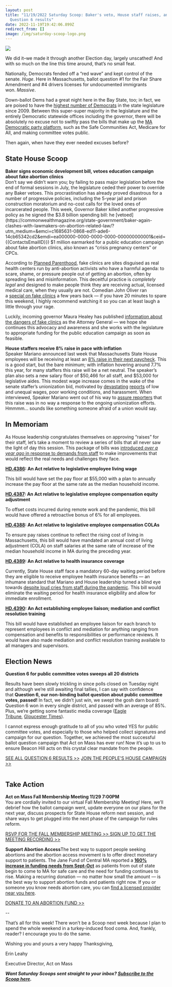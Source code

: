 ```yaml
---
layout: post
title: "11/19/2022 Saturday Scoop: Baker's veto, House staff raises, and
  Question 6 results"
date: 2022-11-19T19:42:06.899Z
redirect_from: []
image: /img/saturday-scoop-logo.png
---
```

![](https://nvlupin.blob.core.windows.net/images/van/EA/EA007/1/90151/images/Saturday%20Scoop.png)

We did it–we made it through another Election day, largely unscathed! And with so much on the line this time around, that’s no small feat.

Nationally, Democrats fended off a “red wave” and kept control of the senate. *Huge*. Here in Massachusetts, ballot question #1 for the Fair Share Amendment and #4 drivers licenses for undocumented immigrants won. *Massive*.  

Down-ballot Dems had a great night here in the Bay State, too; in fact, we are poised to have the [highest number of Democrats](https://www.masslive.com/politics/2022/11/mass-house-to-have-more-democrats-than-any-session-since-2009.html?utm_medium=&emci=c1685631-0868-ed11-ade6-14cb65342cd2&emdi=ea000000-0000-0000-0000-000000000001&ceid={{ContactsEmailID}}) in the state legislature since 2009. Between this super-super majority in the legislature and the entirely Democratic statewide offices including the governor, there will be absolutely no excuse not to swiftly pass the bills that make up the [MA Democratic party platform](https://drive.google.com/file/d/1RZf7sCpTmuvgP4CkEuxdvhAUDxebRBML/view?utm_medium=&emci=c1685631-0868-ed11-ade6-14cb65342cd2&emdi=ea000000-0000-0000-0000-000000000001&ceid={{ContactsEmailID}}), such as the Safe Communities Act, Medicare for All, and making committee votes public.

Then again, when have they ever needed excuses before?

## **State House Scoop**

**Baker signs economic development bill, vetoes education campaign about fake abortion clinics**\
Don’t say we didn’t warn you; by failing to pass major legislation before the end of formal sessions in July, the legislature ceded their power to override any Baker vetoes. This procrastination has already proved disastrous for a number of progressive policies, including the 5-year jail and prison construction moratorium and no-cost calls for the loved ones of incarcerated people. This week, Governor Baker killed another progressive policy as he signed the $3.8 billion spending bill: he [vetoed](https://commonwealthmagazine.org/state-government/baker-again-clashes-with-lawmakers-on-abortion-related-law/?utm_medium=&emci=c1685631-0868-ed11-ade6-14cb65342cd2&emdi=ea000000-0000-0000-0000-000000000001&ceid={{ContactsEmailID}}) $1 million earmarked for a public education campaign about fake abortion clinics, also known as “crisis pregnancy centers” or CPCs.

According to [Planned Parenthood](https://www.plannedparenthood.org/blog/what-are-crisis-pregnancy-centers?utm_medium=&emci=c1685631-0868-ed11-ade6-14cb65342cd2&emdi=ea000000-0000-0000-0000-000000000001&ceid={{ContactsEmailID}}), fake clinics are sites disguised as real health centers run by anti-abortion activists who have a harmful agenda: to scare, shame, or pressure people out of getting an abortion, often by spreading lies and misinformation. This deceitful practice is *completely legal* and designed to make people think they are receiving actual, licensed medical care, when they usually are not. Comedian John Oliver ran a [special on fake clinics](https://www.youtube.com/watch?v=4NNpkv3Us1I&utm_medium=&emci=c1685631-0868-ed11-ade6-14cb65342cd2&emdi=ea000000-0000-0000-0000-000000000001&ceid={{ContactsEmailID}}) a few years back — if you have 20 minutes to spare this weekend, I highly recommend watching it so you can at least laugh a little through your rage. 

Luckily, incoming governor Maura Healey has published [information about the dangers of fake clinics](https://www.mass.gov/service-details/crisis-pregnancy-centers-cpcs?utm_medium=&emci=c1685631-0868-ed11-ade6-14cb65342cd2&emdi=ea000000-0000-0000-0000-000000000001&ceid={{ContactsEmailID}}) as the Attorney General — we hope she continues this advocacy and awareness and she works with the legislature to appropriate funding for the public education campaign as soon as feasible.

**House staffers receive 8% raise in pace with inflation**\
Speaker Mariano announced last week that Massachusetts State House employees will be receiving at least an [8% raise in their next paycheck](https://www.wwlp.com/news/political-news/house-staffers-set-for-raises-of-at-least-8-percent/?utm_medium=&emci=c1685631-0868-ed11-ade6-14cb65342cd2&emdi=ea000000-0000-0000-0000-000000000001&ceid={{ContactsEmailID}}). This is a good start, but the bare minimum; with inflation hovering around 7.7% this year, for many staffers this raise will be a net neutral. The speaker’s plan also sets a new salary floor of $50,466 for all staff, and $53,000 for legislative aides. This modest wage increase comes in the wake of the senate staffer’s unionization bid, motivated by [devastating](https://www.bostonglobe.com/2022/03/03/metro/state-senate-hires-pay-consultant-wake-report-that-says-staff-pay-breaks-with-best-practice/?et_rid=1767637600&s_campaign=todaysheadlines:newsletter&utm_medium=&emci=c1685631-0868-ed11-ade6-14cb65342cd2&emdi=ea000000-0000-0000-0000-000000000001&ceid={{ContactsEmailID}}) [reports](https://drive.google.com/file/d/1Qns5EAgwzI2lJgs8NeWXC44F_gnszteT/view?emci=c1685631-0868-ed11-ade6-14cb65342cd2&emdi=ea000000-0000-0000-0000-000000000001&ceid=9415970&utm_medium=) of low and unequal wages, poor working conditions, and harassment. When interviewed, Speaker Mariano went out of his way to [assure reporters](https://www.wwlp.com/news/political-news/house-staffers-set-for-raises-of-at-least-8-percent/?utm_medium=&emci=c1685631-0868-ed11-ade6-14cb65342cd2&emdi=ea000000-0000-0000-0000-000000000001&ceid={{ContactsEmailID}}) that this raise was in no way a response to the ongoing unionization efforts. Hmmmm… sounds like something someone afraid of a union would say.

## **In Memoriam**

As House leadership congratulates themselves on approving “raises” for their staff, let’s take a moment to review a series of bills that all never saw the light of day this session. This package of bills was [introduced *over a year ago* in response to demands from staff](https://www.wbur.org/news/2021/08/12/state-house-staff-wage-floor-bills?utm_medium=&emci=c1685631-0868-ed11-ade6-14cb65342cd2&emdi=ea000000-0000-0000-0000-000000000001&ceid={{ContactsEmailID}}) to make improvements that would reflect the real needs and challenges they face. 

**[HD.4386](https://malegislature.gov/Bills/192/HD4386/?utm_medium=&emci=c1685631-0868-ed11-ade6-14cb65342cd2&emdi=ea000000-0000-0000-0000-000000000001&ceid={{ContactsEmailID}}): An Act relative to legislative employee living wage** 

This bill would have set the pay floor at $55,000 with a plan to annually increase the pay floor at the same rate as the median household income.  

**[HD.4387](https://malegislature.gov/Bills/192/HD4387?utm_medium=&emci=c1685631-0868-ed11-ade6-14cb65342cd2&emdi=ea000000-0000-0000-0000-000000000001&ceid={{ContactsEmailID}}): An Act relative to legislative employee compensation equity adjustment**

To offset costs incurred during remote work and the pandemic, this bill would have offered a retroactive bonus of 6% for all employees. 

**[HD.4388](https://malegislature.gov/Bills/192/HD4388?utm_medium=&emci=c1685631-0868-ed11-ade6-14cb65342cd2&emdi=ea000000-0000-0000-0000-000000000001&ceid={{ContactsEmailID}}): An Act relative to legislative employee compensation COLAs**

To ensure pay raises continue to reflect the rising cost of living in Massachusetts, this bill would have mandated an annual cost of living adjustment (COLA) on staff salaries at the same rate of increase of the median household income in MA during the preceding year.

**[HD.4389](https://malegislature.gov/Bills/192/HD4389?utm_medium=&emci=c1685631-0868-ed11-ade6-14cb65342cd2&emdi=ea000000-0000-0000-0000-000000000001&ceid={{ContactsEmailID}}): An Act relative to health insurance coverage**

Currently, State House staff face a mandatory 60-day waiting period before they are eligible to receive employee health insurance benefits — an inhumane standard that Mariano and House leadership turned a blind eye towards [despite loud cries from staff during the pandemic](https://drive.google.com/file/d/1Qns5EAgwzI2lJgs8NeWXC44F_gnszteT/view?utm_medium=&emci=c1685631-0868-ed11-ade6-14cb65342cd2&emdi=ea000000-0000-0000-0000-000000000001&ceid={{ContactsEmailID}}). This bill would eliminate the waiting period for health insurance eligibility and allow for immediate enrollment.

**[HD.4390](https://malegislature.gov/Bills/192/HD4390?utm_medium=&emci=c1685631-0868-ed11-ade6-14cb65342cd2&emdi=ea000000-0000-0000-0000-000000000001&ceid={{ContactsEmailID}}): An Act establishing employee liaison; mediation and conflict resolution training** 

This bill would have established an employee liaison for each branch to represent employees in conflict and mediation for anything ranging from compensation and benefits to responsibilities or performance reviews. It would have also made mediation and conflict resolution training available to all managers and supervisors.

## Election News

**Question 6 for public committee votes sweeps all 20 districts**

Results have been slowly trickling in since polls closed on Tuesday night and although we’re still awaiting final tallies, I can say with confidence that **Question 6, our non-binding ballot question about public committee votes, passed!** In fact, we didn’t just win, we swept the gosh darn board: Question 6 won in every single district, and passed with an average of 85%. Plus, we’re getting some fantastic media coverage ([Eagle Tribune](https://www.eagletribune.com/voters-call-on-beacon-hill-to-pry-open-meetings/article_8e189dba-6421-11ed-bfdd-9fbd26d78fd9.html?utm_medium=&emci=c1685631-0868-ed11-ade6-14cb65342cd2&emdi=ea000000-0000-0000-0000-000000000001&ceid={{ContactsEmailID}}), [Gloucester Times](https://www.gloucestertimes.com/opinion/our-view-transparency-in-a-democracy-should-be-a-given---but-its-not/article_0ab87f34-5cff-52bf-9aa6-6ff5cd713121.html?utm_medium=&emci=c1685631-0868-ed11-ade6-14cb65342cd2&emdi=ea000000-0000-0000-0000-000000000001&ceid={{ContactsEmailID}})).

I cannot express enough gratitude to all of you who voted YES for public committee votes, and especially to those who helped collect signatures and campaign for our question. Together, we achieved the most successful ballot question campaign that Act on Mass has ever run! Now it’s up to us to ensure Beacon Hill acts on this crystal clear mandate from the people.

[SEE ALL QUESTION 6 RESULTS >>](https://actonmass.org/ballot-question/)
[JOIN THE PEOPLE'S HOUSE CAMPAIGN >>](https://secure.everyaction.com/oITinRw4Ck-JRO3NetrRFA2)

![]()

## Take Action

**Act on Mass Fall Membership Meeting 11/29 7:00PM**\
You are cordially invited to our virtual Fall Membership Meeting! Here, we’ll debrief how the ballot campaign went, update everyone on our plans for the next year, discuss prospects for State House reform next session, and share ways to get plugged into the next phase of the campaign for rules reform.

[RSVP FOR THE FALL MEMBERSHIP MEETING >>
SIGN UP TO GET THE MEETING RECORDING >>](https://secure.everyaction.com/LkmjdpUcUU-Swe_dd4fLmA2?utm_medium=&emci=c1685631-0868-ed11-ade6-14cb65342cd2&emdi=ea000000-0000-0000-0000-000000000001&ceid={{ContactsEmailID}})

**Support Abortion Access**The best way to support people seeking abortions and the abortion access movement is to offer direct monetary support to patients. The Jane Fund of Central MA reported a **[160% increase in funding needs from Sept-Oct](https://www.instagram.com/p/Cko6Dm9JBtp/?utm_medium=&emci=c1685631-0868-ed11-ade6-14cb65342cd2&emdi=ea000000-0000-0000-0000-000000000001&ceid={{ContactsEmailID}})** as patients from out of state begin to come to MA for safe care and the need for funding continues to rise. Making a recurring donation — no matter how small the amount — is the best way to support abortion funds and patients right now. If you or someone you know needs abortion care, you can [find a licensed provider near you here](https://abortioncarenewengland.org/providers?utm_medium=&emci=c1685631-0868-ed11-ade6-14cb65342cd2&emdi=ea000000-0000-0000-0000-000000000001&ceid={{ContactsEmailID}}).

[DONATE TO AN ABORTION FUND >>](https://abortionfunds.org/funds/)

\--

That’s all for this week! There won’t be a Scoop next week because I plan to spend the whole weekend in a turkey-induced food coma. And, frankly, reader? I encourage you to do the same.

Wishing you and yours a very happy Thanksgiving,

Erin Leahy

Executive Director, Act on Mass

***Want Saturday Scoops sent straight to your inbox? [Subscribe to the Scoop here](https://secure.everyaction.com/1iWRboEfXUyjUvBt5HMoZw2).***